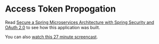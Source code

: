 # Access Token Propogation

Read [Secure a Spring Microservices Architecture with Spring Security and OAuth 2.0](https://developer.okta.com/blog/2018/02/13/secure-spring-microservices-with-oauth) to see how this application was built.

You can also [watch this 27 minute screencast](https://www.youtube.com/watch?v=MY5m_s_U2H4).